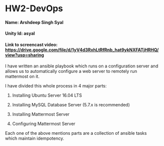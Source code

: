 # HW2-DevOps

#### Name: Arshdeep Singh Syal
#### Unity Id: asyal
#### Link to screencast video: https://drive.google.com/file/d/1yV4d3RxhLtRfRnb_hat9ykNXFATjHRHQ/view?usp=sharing

I have written an ansible playbook which runs on a configuration server and allows us to automatically configure a web server to remotely run mattermost on it.

I have divided this whole process in 4 major parts:

1) Installing Ubuntu Server 16.04 LTS

2) Installing MySQL Database Server (5.7.x is recommended)

3) Installing Mattermost Server

4) Configuring Mattermost Server

Each one of the above mentions parts are a collection of ansible tasks which maintain idempotency.

